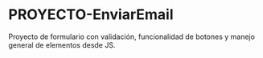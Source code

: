# PROYECTO-EnviarEmail
Proyecto de formulario con validación, funcionalidad de botones y manejo general de elementos desde JS.
